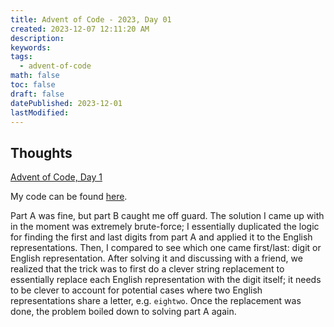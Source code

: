 ```yaml
---
title: Advent of Code - 2023, Day 01
created: 2023-12-07 12:11:20 AM
description: 
keywords: 
tags: 
  - advent-of-code
math: false
toc: false
draft: false
datePublished: 2023-12-01
lastModified:
---
```


## Thoughts

[Advent of Code, Day 1](https://adventofcode.com/2023/day/1)

My code can be found [here](https://github.com/pcheng17/advent-of-code-python/blob/main/2023/01.py).

Part A was fine, but part B caught me off guard. The solution I came up with in the moment was
extremely brute-force; I essentially duplicated the logic for finding the first and last digits from
part A and applied it to the English representations. Then, I compared to see which one came
first/last: digit or English representation. After solving it and discussing with a friend, we
realized that the trick was to first do a clever string replacement to essentially replace each
English representation with the digit itself; it needs to be clever to account for potential cases
where two English representations share a letter, e.g. `eightwo`. Once the replacement was done,
the problem boiled down to solving part A again.